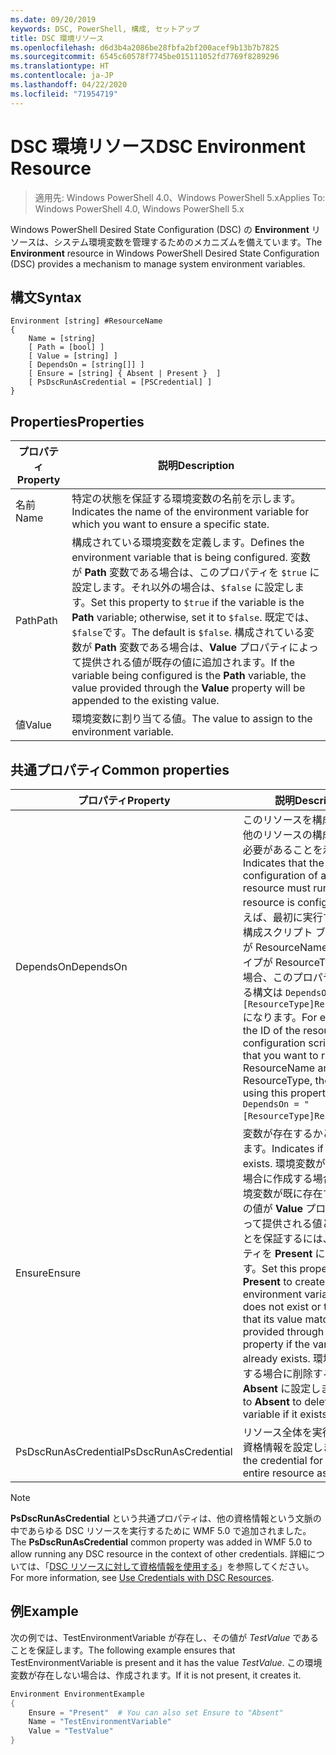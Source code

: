 ```yaml
---
ms.date: 09/20/2019
keywords: DSC, PowerShell, 構成, セットアップ
title: DSC 環境リソース
ms.openlocfilehash: d6d3b4a2086be28fbfa2bf200acef9b13b7b7825
ms.sourcegitcommit: 6545c60578f7745be015111052fd7769f8289296
ms.translationtype: HT
ms.contentlocale: ja-JP
ms.lasthandoff: 04/22/2020
ms.locfileid: "71954719"
---
```

# <a name="dsc-environment-resource"></a><span data-ttu-id="f7f37-103">DSC 環境リソース</span><span class="sxs-lookup"><span data-stu-id="f7f37-103">DSC Environment Resource</span></span>

> <span data-ttu-id="f7f37-104">適用先: Windows PowerShell 4.0、Windows PowerShell 5.x</span><span class="sxs-lookup"><span data-stu-id="f7f37-104">Applies To: Windows PowerShell 4.0, Windows PowerShell 5.x</span></span>

<span data-ttu-id="f7f37-105">Windows PowerShell Desired State Configuration (DSC) の **Environment** リソースは、システム環境変数を管理するためのメカニズムを備えています。</span><span class="sxs-lookup"><span data-stu-id="f7f37-105">The **Environment** resource in Windows PowerShell Desired State Configuration (DSC) provides a mechanism to manage system environment variables.</span></span>

## <a name="syntax"></a><span data-ttu-id="f7f37-106">構文</span><span class="sxs-lookup"><span data-stu-id="f7f37-106">Syntax</span></span>

```Syntax
Environment [string] #ResourceName
{
    Name = [string]
    [ Path = [bool] ]
    [ Value = [string] ]
    [ DependsOn = [string[]] ]
    [ Ensure = [string] { Absent | Present }  ]
    [ PsDscRunAsCredential = [PSCredential] ]
}
```

## <a name="properties"></a><span data-ttu-id="f7f37-107">Properties</span><span class="sxs-lookup"><span data-stu-id="f7f37-107">Properties</span></span>

|<span data-ttu-id="f7f37-108">プロパティ</span><span class="sxs-lookup"><span data-stu-id="f7f37-108">Property</span></span> |<span data-ttu-id="f7f37-109">説明</span><span class="sxs-lookup"><span data-stu-id="f7f37-109">Description</span></span> |
|---|---|
|<span data-ttu-id="f7f37-110">名前</span><span class="sxs-lookup"><span data-stu-id="f7f37-110">Name</span></span> |<span data-ttu-id="f7f37-111">特定の状態を保証する環境変数の名前を示します。</span><span class="sxs-lookup"><span data-stu-id="f7f37-111">Indicates the name of the environment variable for which you want to ensure a specific state.</span></span> |
|<span data-ttu-id="f7f37-112">Path</span><span class="sxs-lookup"><span data-stu-id="f7f37-112">Path</span></span> |<span data-ttu-id="f7f37-113">構成されている環境変数を定義します。</span><span class="sxs-lookup"><span data-stu-id="f7f37-113">Defines the environment variable that is being configured.</span></span> <span data-ttu-id="f7f37-114">変数が **Path** 変数である場合は、このプロパティを `$true` に設定します。それ以外の場合は、`$false` に設定します。</span><span class="sxs-lookup"><span data-stu-id="f7f37-114">Set this property to `$true` if the variable is the **Path** variable; otherwise, set it to `$false`.</span></span> <span data-ttu-id="f7f37-115">既定では、 `$false`です。</span><span class="sxs-lookup"><span data-stu-id="f7f37-115">The default is `$false`.</span></span> <span data-ttu-id="f7f37-116">構成されている変数が **Path** 変数である場合は、**Value** プロパティによって提供される値が既存の値に追加されます。</span><span class="sxs-lookup"><span data-stu-id="f7f37-116">If the variable being configured is the **Path** variable, the value provided through the **Value** property will be appended to the existing value.</span></span> |
|<span data-ttu-id="f7f37-117">値</span><span class="sxs-lookup"><span data-stu-id="f7f37-117">Value</span></span> |<span data-ttu-id="f7f37-118">環境変数に割り当てる値。</span><span class="sxs-lookup"><span data-stu-id="f7f37-118">The value to assign to the environment variable.</span></span> |

## <a name="common-properties"></a><span data-ttu-id="f7f37-119">共通プロパティ</span><span class="sxs-lookup"><span data-stu-id="f7f37-119">Common properties</span></span>

|<span data-ttu-id="f7f37-120">プロパティ</span><span class="sxs-lookup"><span data-stu-id="f7f37-120">Property</span></span> |<span data-ttu-id="f7f37-121">説明</span><span class="sxs-lookup"><span data-stu-id="f7f37-121">Description</span></span> |
|---|---|
|<span data-ttu-id="f7f37-122">DependsOn</span><span class="sxs-lookup"><span data-stu-id="f7f37-122">DependsOn</span></span> |<span data-ttu-id="f7f37-123">このリソースを構成する前に、他のリソースの構成を実行する必要があることを示します。</span><span class="sxs-lookup"><span data-stu-id="f7f37-123">Indicates that the configuration of another resource must run before this resource is configured.</span></span> <span data-ttu-id="f7f37-124">たとえば、最初に実行するリソース構成スクリプト ブロックの ID が ResourceName で、そのタイプが ResourceType である場合、このプロパティを使用する構文は `DependsOn = "[ResourceType]ResourceName"` になります。</span><span class="sxs-lookup"><span data-stu-id="f7f37-124">For example, if the ID of the resource configuration script block that you want to run first is ResourceName and its type is ResourceType, the syntax for using this property is `DependsOn = "[ResourceType]ResourceName"`.</span></span> |
|<span data-ttu-id="f7f37-125">Ensure</span><span class="sxs-lookup"><span data-stu-id="f7f37-125">Ensure</span></span> |<span data-ttu-id="f7f37-126">変数が存在するかどうかを示します。</span><span class="sxs-lookup"><span data-stu-id="f7f37-126">Indicates if a variable exists.</span></span> <span data-ttu-id="f7f37-127">環境変数が存在しない場合に作成する場合、または環境変数が既に存在する場合にその値が **Value** プロパティによって提供される値と一致することを保証するには、このプロパティを **Present** に設定します。</span><span class="sxs-lookup"><span data-stu-id="f7f37-127">Set this property to **Present** to create the environment variable if it does not exist or to ensure that its value matches what is provided through the **Value** property if the variable already exists.</span></span> <span data-ttu-id="f7f37-128">環境変数が存在する場合に削除するには、**Absent** に設定します。</span><span class="sxs-lookup"><span data-stu-id="f7f37-128">Set it to **Absent** to delete the variable if it exists.</span></span> |
|<span data-ttu-id="f7f37-129">PsDscRunAsCredential</span><span class="sxs-lookup"><span data-stu-id="f7f37-129">PsDscRunAsCredential</span></span> |<span data-ttu-id="f7f37-130">リソース全体を実行するための資格情報を設定します。</span><span class="sxs-lookup"><span data-stu-id="f7f37-130">Sets the credential for running the entire resource as.</span></span> |

> [!NOTE]
> <span data-ttu-id="f7f37-131">**PsDscRunAsCredential** という共通プロパティは、他の資格情報という文脈の中であらゆる DSC リソースを実行するために WMF 5.0 で追加されました。</span><span class="sxs-lookup"><span data-stu-id="f7f37-131">The **PsDscRunAsCredential** common property was added in WMF 5.0 to allow running any DSC resource in the context of other credentials.</span></span> <span data-ttu-id="f7f37-132">詳細については、「[DSC リソースに対して資格情報を使用する](../../../configurations/runasuser.md)」を参照してください。</span><span class="sxs-lookup"><span data-stu-id="f7f37-132">For more information, see [Use Credentials with DSC Resources](../../../configurations/runasuser.md).</span></span>

## <a name="example"></a><span data-ttu-id="f7f37-133">例</span><span class="sxs-lookup"><span data-stu-id="f7f37-133">Example</span></span>

<span data-ttu-id="f7f37-134">次の例では、TestEnvironmentVariable が存在し、その値が _TestValue_ であることを保証します。</span><span class="sxs-lookup"><span data-stu-id="f7f37-134">The following example ensures that TestEnvironmentVariable is present and it has the value _TestValue_.</span></span> <span data-ttu-id="f7f37-135">この環境変数が存在しない場合は、作成されます。</span><span class="sxs-lookup"><span data-stu-id="f7f37-135">If it is not present, it creates it.</span></span>

```powershell
Environment EnvironmentExample
{
    Ensure = "Present"  # You can also set Ensure to "Absent"
    Name = "TestEnvironmentVariable"
    Value = "TestValue"
}
```